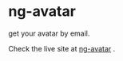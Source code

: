 # ng-avatar
get your avatar by email.

Check the live site at [ng-avatar](http://dimpu.github.io/ng-avatar) .

